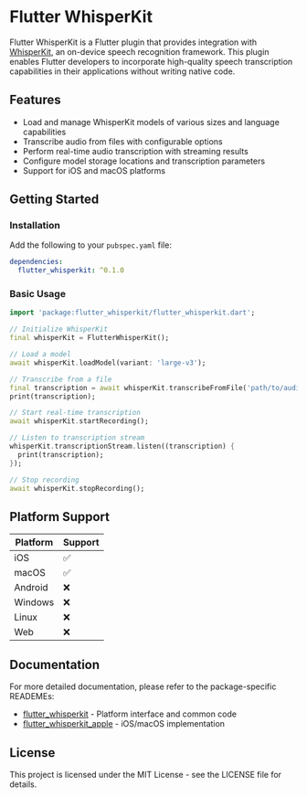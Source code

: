 # Flutter WhisperKit

Flutter WhisperKit is a Flutter plugin that provides integration with [WhisperKit](https://github.com/argmaxinc/WhisperKit), an on-device speech recognition framework. This plugin enables Flutter developers to incorporate high-quality speech transcription capabilities in their applications without writing native code.

## Features

- Load and manage WhisperKit models of various sizes and language capabilities
- Transcribe audio from files with configurable options
- Perform real-time audio transcription with streaming results
- Configure model storage locations and transcription parameters
- Support for iOS and macOS platforms

## Getting Started

### Installation

Add the following to your `pubspec.yaml` file:

```yaml
dependencies:
  flutter_whisperkit: ^0.1.0
```

### Basic Usage

```dart
import 'package:flutter_whisperkit/flutter_whisperkit.dart';

// Initialize WhisperKit
final whisperKit = FlutterWhisperKit();

// Load a model
await whisperKit.loadModel(variant: 'large-v3');

// Transcribe from a file
final transcription = await whisperKit.transcribeFromFile('path/to/audio.mp3');
print(transcription);

// Start real-time transcription
await whisperKit.startRecording();

// Listen to transcription stream
whisperKit.transcriptionStream.listen((transcription) {
  print(transcription);
});

// Stop recording
await whisperKit.stopRecording();
```

## Platform Support

| Platform | Support |
|----------|---------|
| iOS      | ✅      |
| macOS    | ✅      |
| Android  | ❌      |
| Windows  | ❌      |
| Linux    | ❌      |
| Web      | ❌      |

## Documentation

For more detailed documentation, please refer to the package-specific READEMEs:

- [flutter_whisperkit](packages/flutter_whisperkit/READEME.md) - Platform interface and common code
- [flutter_whisperkit_apple](packages/flutter_whisperkit_apple/READEME.md) - iOS/macOS implementation

## License

This project is licensed under the MIT License - see the LICENSE file for details.
